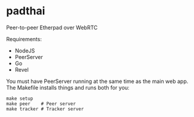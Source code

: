 padthai
=======

Peer-to-peer Etherpad over WebRTC

Requirements:
* NodeJS
* PeerServer
* Go
* Revel

You must have PeerServer running at the same time as the main web app. The
Makefile installs things and runs both for you:

    make setup
    make peer    # Peer server
    make tracker # Tracker server
